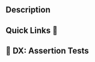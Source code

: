 <!-- 🚧 IMPORTANT: PLEASE READ 🚧 -->
<!-- Thank you for submitting this docs PR! 🤙 -->
<!-- You'll need to complete the two sections below (Description and Quick Links) but please also select `Enable auto-merge` after opening your PR 🙏 -->
<!-- Any merged docs PR will be picked up by our CI/CD pipeline and — if there are no merge conflicts — automatically be deployed to production 🎉 -->

## Description

<!-- 1. Give us a tl;dr of what this docs contribution is / does -->

## Quick Links 🚀

 <!-- Add links to the affected pages / sections here for quick review. We'll generate a comment for you after you open the PR with a link to your preview site, which will need to build. -->

## 🤖 DX: Assertion Tests

<!-- Between the comments below, you can add assertions to test your docs contribution! E.g., A user should be able to easily add a comment to their PR's description.  -->
<!-- For more info, see the Action's docs in the marketplace: https://github.com/marketplace/actions/docs-assertion-tester#usage -->
<!-- DX:Assertion-start -->
<!-- DX:Assertion-end -->
